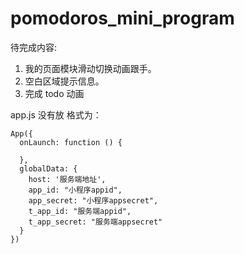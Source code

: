 # pomodoros_mini_program
待完成内容:
1. 我的页面模块滑动切换动画跟手。
2. 空白区域提示信息。
3. 完成 todo 动画



app.js 没有放
格式为：
```
App({
  onLaunch: function () {
    
  },
  globalData: {
    host: '服务端地址',  
    app_id: "小程序appid",
    app_secret: "小程序appsecret",
    t_app_id: "服务端appid",
    t_app_secret: "服务端appsecret"
  }
})
```
